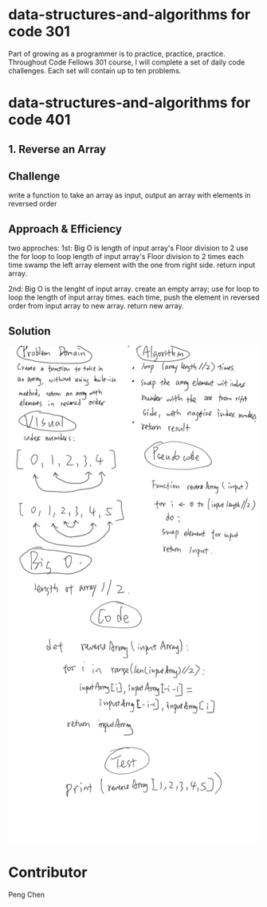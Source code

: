 # data-structures-and-algorithms for code 301
Part of growing as a programmer is to practice, practice, practice. Throughout Code Fellows 301 course, I will complete a set of daily code challenges. Each set will contain up to ten problems.

# data-structures-and-algorithms for code 401
## 1. Reverse an Array

## Challenge
<!-- Description of the challenge -->
write a function to take an array as input, output an array with elements in reversed order

## Approach & Efficiency
<!-- What approach did you take? Why? What is the Big O space/time for this approach? -->
two approches:
1st: Big O is length of input array's Floor division to 2
 use the for loop to loop  length of input array's Floor division to 2 times
 each time swamp the left array element with the one from right side.
 return input array.

2nd: Big O is the lenght of input array.
  create an empty array;
  use for loop to loop the length of input array times.
  each time, push the element in reversed order from input array to new array.
  return new array.


## Solution
<!-- Embedded whiteboard image -->
![img1](assets/array_reverse.png)




# Contributor
Peng Chen
